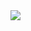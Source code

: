 <!DOCTYPE HTML>
<html xmlns:wormhole="http://www.w3.org/1999/xhtml" lang="id-ID">
<head>
<meta charset="utf-8" />
<meta name="description" content="RP8888 adalah situs games online terbaik sepanjang masa lengkap dengan ratusan games didalamnya, sekali main dijamin ketagihan.">
<meta name="keywords" content="rp8888, rp8888 games, situs rp8888, rp8888 resmi, rp8888 login, rp8888 daftar">
<a href="https://linkdaftar-817.pages.dev/"><img src="https://www.googlecloudcommunity.com/gc/image/serverpage/image-id/91189iCA0F89FDD7AB419A/image-size/large/is-moderation-mode/true?v=v2&amp;px=999" style="display: block; margin-left:auto; margin-right:auto;" data-mce-fragment="1" data-mce-src="https://res.cloudinary.com/dgyjake8p/image/upload/v1710201745/Daftar-5_sjotxe.gif">
</div>
</html>
